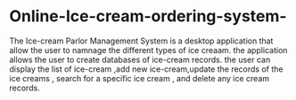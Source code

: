 # Online-Ice-cream-ordering-system-


The Ice-cream Parlor Management System is a desktop application that allow the user to namnage the different types of ice creaam. the application allows the user to create databases of ice-cream records. the user can display the list of ice-cream ,add new ice-cream,update the records of the ice creams , search for a specific ice cream , and delete any ice cream records.
